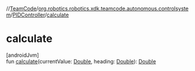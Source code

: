 //[TeamCode](../../../index.md)/[org.robotics.robotics.xdk.teamcode.autonomous.controlsystem](../index.md)/[PIDController](index.md)/[calculate](calculate.md)

# calculate

[androidJvm]\
fun [calculate](calculate.md)(currentValue: [Double](https://kotlinlang.org/api/latest/jvm/stdlib/kotlin/-double/index.html), heading: [Double](https://kotlinlang.org/api/latest/jvm/stdlib/kotlin/-double/index.html)): [Double](https://kotlinlang.org/api/latest/jvm/stdlib/kotlin/-double/index.html)
